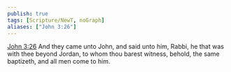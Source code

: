 ```yaml
---
publish: true
tags: [Scripture/NewT, noGraph]
aliases: ["John 3:26"]
---
```

[John 3:26](https://churchofjesuschrist.org/study/scriptures/nt/john/3?lang=eng&id=p26#p26) And they came unto John, and said unto him, Rabbi, he that was with thee beyond Jordan, to whom thou barest witness, behold, the same baptizeth, and all men come to him.
